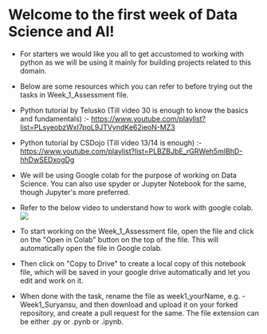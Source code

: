 # Welcome to the first week of Data Science and AI!
- For starters we would like you all to get accustomed to working with python as we will be using it mainly for building projects related to this domain.
- Below are some resources which you can refer to before trying out the tasks in Week_1_Assessment file. 
- Python tutorial by Telusko (Till video 30 is enough to know the basics and fundamentals) :- https://www.youtube.com/playlist?list=PLsyeobzWxl7poL9JTVyndKe62ieoN-MZ3
- Python tutorial by CSDojo (Till video 13/14 is enough) :- https://www.youtube.com/playlist?list=PLBZBJbE_rGRWeh5mIBhD-hhDwSEDxogDg
- We will be using Google colab for the purpose of working on Data Science. You can also use spyder or Jupyter Notebook for the same, though Jupyter's more preferred.
- Refer to the below video to understand how to work with google colab.
[![](http://img.youtube.com/vi/i-HnvsehuSw/0.jpg)](http://www.youtube.com/watch?v=i-HnvsehuSw "Getting Started with Google CoLab | How to use Google Colab")

- To start working on the Week_1_Assessment file, open the file and click on the "Open in Colab" button on the top of the file. This will automatically open the file in Google colab. 
- Then click on "Copy to Drive" to create a local copy of this notebook file, which will be saved in your google drive automatically and let you edit and work on it.
- When done with the task, rename the file as week1_yourName, e.g. - Week1_Suryansu, and then download and upload it on your forked repository, and create a pull request for the same. The file extension can be either .py or .pynb or .ipynb.
